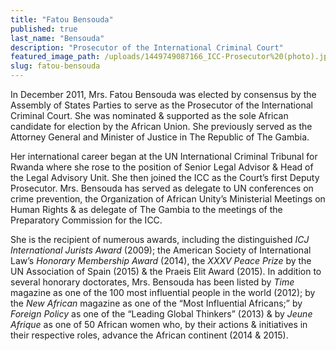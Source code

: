 ```yaml
---
title: "Fatou Bensouda"
published: true
last_name: "Bensouda"
description: "Prosecutor of the International Criminal Court"
featured_image_path: /uploads/1449749087166_ICC-Prosecutor%20(photo).jpg
slug: fatou-bensouda
---
```


In December 2011, Mrs. Fatou Bensouda was elected by consensus by the Assembly of States Parties to serve as the Prosecutor of the International Criminal Court. She was nominated & supported as the sole African candidate for election by the African Union. She previously served as the Attorney General and Minister of Justice in The Republic of The Gambia.

Her international career began at the UN International Criminal Tribunal for Rwanda where she rose to the position of Senior Legal Advisor & Head of the Legal Advisory Unit. She then joined the ICC as the Court’s first Deputy Prosecutor. Mrs. Bensouda has served as delegate to UN conferences on crime prevention, the Organization of African Unity’s Ministerial Meetings on Human Rights & as delegate of The Gambia to the meetings of the Preparatory Commission for the ICC.

She is the recipient of numerous awards, including the distinguished _ICJ International Jurists Award_ (2009); the American Society of International Law’s _Honorary Membership Award_ (2014), the _XXXV Peace Prize_ by the UN Association of Spain (2015) & the Praeis Elit Award (2015). In addition to several honorary doctorates, Mrs. Bensouda has been listed by _Time_ magazine as one of the 100 most influential people in the world (2012); by the _New African_ magazine as one of the “Most Influential Africans;” by _Foreign Policy_ as one of the “Leading Global Thinkers” (2013) & by _Jeune Afrique_ as one of 50 African women who, by their actions & initiatives in their respective roles, advance the African continent (2014 & 2015).

